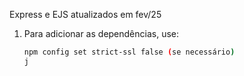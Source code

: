 Express e EJS atualizados em fev/25

1. Para adicionar as dependências, use:
    ```bash
    npm config set strict-ssl false (se necessário)
   j
    ```

